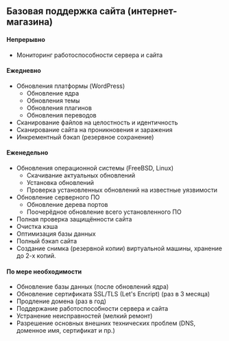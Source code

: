 ## Базовая поддержка сайта (интернет-магазина)

#### Непрерывно
- Мониторинг работоспособности сервера и сайта

#### Ежедневно
- Обновления платформы (WordPress)
  - Обновление ядра
  - Обновления темы
  - Обновления плагинов
  - Обновления переводов
- Сканирование файлов на целостность и идентичность
- Сканирование сайта на проникновения и заражения
- Инкрементный бэкап (резервное сохранение)

#### Еженедельно
- Обновления операционной системы (FreeBSD, Linux)
  - Скачивание актуальных обновлений
  - Установка обновлений
  - Проверка установленных обновлений на известные уязвимости
- Обновление серверного ПО
  - Обновление дерева портов
  - Поочерёдное обновление всего установленного ПО
- Полная проверка защищённости сайта
- Очистка кэша
- Оптимизация базы данных
- Полный бэкап сайта
- Создание снимка (резервной копии) виртуальной машины, хранение до 2-х копий.

#### По мере необходимости
- Обновление базы данных (после обновлений ядра)
- Обновление сертификата SSL/TLS (Let's Encript) (раз в 3 месяца)
- Продление домена (раз в год)
- Поддержание работоспособности сервера и сайта
- Устранение неисправностей (мелкий ремонт)
- Разрешение основных внешних технических проблем (DNS, доменное имя, сертификат и пр.)

